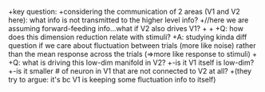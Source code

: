 +key question:
 +considering the communication of 2 areas (V1 and V2 here): what info is not transmitted to the higher level info? 
 +//here we are assuming forward-feeding info...what if V2 also drives V1? 
 +
 +
 +Q: how does this dimension reduction relate with stimuli?
 +A: studying kinda diff question if we care about fluctuation between trials (more like noise) rather than the mean response across the trials (=>more like response to stimuli) 
 +
 +Q: what is driving this low-dim manifold in V2?
 +-is it V1 itself is low-dim?
 +-is it smaller # of neuron in V1 that are not connected to V2 at all?
 +(they try to argue: it's bc V1 is keeping some fluctuation info to itself)
